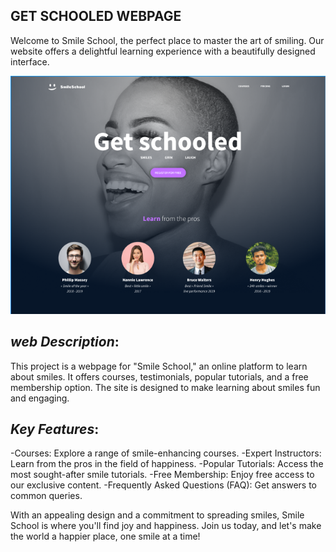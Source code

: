 ## GET SCHOOLED WEBPAGE
Welcome to Smile School, the perfect place to master the art of smiling. Our website offers a delightful learning experience with a beautifully designed interface.

![Smile School Logo](./img/firstpg.png)

## *web Description*:

This project is a webpage for "Smile School," an online platform to learn about smiles. It offers courses, testimonials, popular tutorials, and a free membership option. The site is designed to make learning about smiles fun and engaging.

## *Key Features*:
-Courses: Explore a range of smile-enhancing courses.
-Expert Instructors: Learn from the pros in the field of happiness.
-Popular Tutorials: Access the most sought-after smile tutorials.
-Free Membership: Enjoy free access to our exclusive content.
-Frequently Asked Questions (FAQ): Get answers to common queries.

With an appealing design and a commitment to spreading smiles, Smile School is where you'll find joy and happiness. Join us today, and let's make the world a happier place, one smile at a time!


